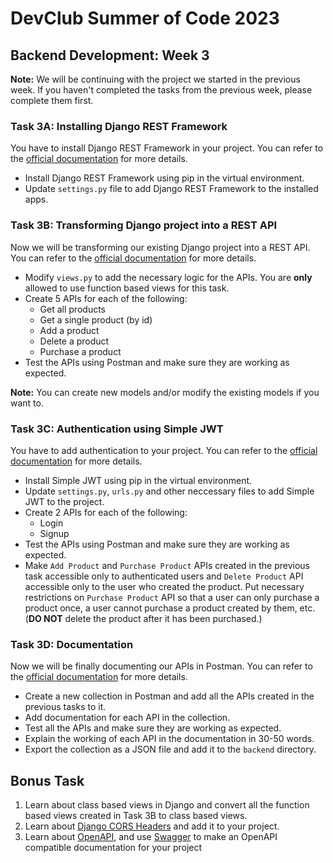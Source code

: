 # DevClub Summer of Code 2023

## Backend Development: Week 3

**Note:** We will be continuing with the project we started in the previous week. If you haven't completed the tasks from the previous week, please complete them first.

### Task 3A: Installing Django REST Framework
You have to install Django REST Framework in your project. You can refer to the [official documentation](https://www.django-rest-framework.org/) for more details.
- Install Django REST Framework using pip in the virtual environment.
- Update `settings.py` file to add Django REST Framework to the installed apps.

### Task 3B: Transforming Django project into a REST API
Now we will be transforming our existing Django project into a REST API. You can refer to the [official documentation](https://www.django-rest-framework.org/tutorial/quickstart/) for more details.
- Modify `views.py` to add the necessary logic for the APIs. You are **only** allowed to use function based views for this task.
- Create 5 APIs for each of the following:
    - Get all products
    - Get a single product (by id)
    - Add a product
    - Delete a product
    - Purchase a product
- Test the APIs using Postman and make sure they are working as expected.

**Note:** You can create new models and/or modify the existing models if you want to.

### Task 3C: Authentication using Simple JWT
You have to add authentication to your project. You can refer to the [official documentation](https://django-rest-framework-simplejwt.readthedocs.io/en/latest/) for more details.
- Install Simple JWT using pip in the virtual environment.
- Update `settings.py`, `urls.py` and other neccessary files to add Simple JWT to the project.
- Create 2 APIs for each of the following:
    - Login
    - Signup
- Test the APIs using Postman and make sure they are working as expected.
- Make `Add Product` and `Purchase Product` APIs created in the previous task accessible only to authenticated users and `Delete Product` API accessible only to the user who created the product. Put necessary restrictions on `Purchase Product` API so that a user can only purchase a product once, a user cannot purchase a product created by them, etc. (**DO NOT** delete the product after it has been purchased.)

### Task 3D: Documentation
Now we will be finally documenting our APIs in Postman. You can refer to the [official documentation](https://learning.postman.com/docs/getting-started/introduction/) for more details.
- Create a new collection in Postman and add all the APIs created in the previous tasks to it.
- Add documentation for each API in the collection.
- Test all the APIs and make sure they are working as expected.
- Explain the working of each API in the documentation in 30-50 words.
- Export the collection as a JSON file and add it to the `backend` directory.

## Bonus Task
1. Learn about class based views in Django and convert all the function based views created in Task 3B to class based views.
2. Learn about [Django CORS Headers](https://pypi.org/project/django-cors-headers/) and add it to your project.
3. Learn about [OpenAPI](https://www.openapis.org/), and use [Swagger](https://django-rest-swagger.readthedocs.io/en/latest/) to make an OpenAPI compatible documentation for your project